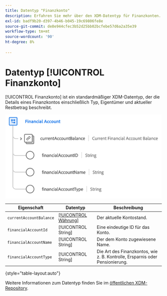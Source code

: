 ```yaml
---
title: Datentyp "Finanzkonto"
description: Erfahren Sie mehr über den XDM-Datentyp für Finanzkonten.
exl-id: badf9b20-d397-4b46-b045-19c69806fe8e
source-git-commit: de8e944cfec3b52d25bb02bcfebe57d6a2a35e39
workflow-type: tm+mt
source-wordcount: '90'
ht-degree: 8%

---
```


# Datentyp [!UICONTROL Finanzkonto]

[!UICONTROL Finanzkonto] ist ein standardmäßiger XDM-Datentyp, der die Details eines Finanzkontos einschließlich Typ, Eigentümer und aktueller Restbetrag beschreibt.

![](../images/data-types/financial-account.png)

| Eigenschaft | Datentyp | Beschreibung |
| --- | --- | --- |
| `currentAccountBalance` | [[!UICONTROL Währung]](./currency.md) | Der aktuelle Kontostand. |
| `financialAccountId` | [!UICONTROL String] | Eine eindeutige ID für das Konto. |
| `financialAccountName` | [!UICONTROL String] | Der dem Konto zugewiesene Name. |
| `financialAccountType` | [!UICONTROL String] | Die Art des Finanzkontos, wie z. B. Kontrolle, Ersparnis oder Pensionierung. |

{style="table-layout:auto"}

Weitere Informationen zum Datentyp finden Sie im [öffentlichen XDM-Repository](https://github.com/adobe/xdm/blob/master/docs/reference/datatypes/financial-account.schema.json).
